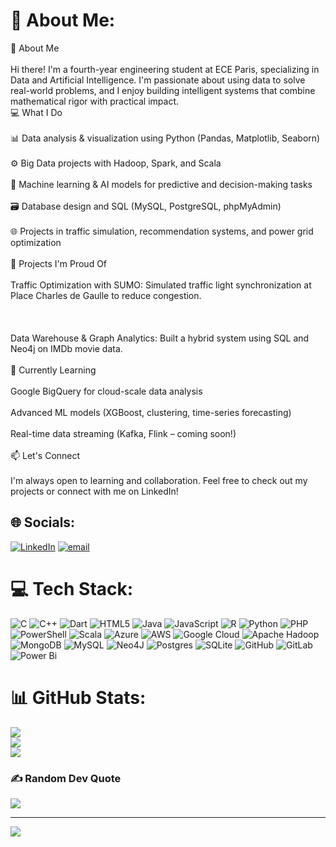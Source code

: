 # 💫 About Me:
👋 About Me<br><br>Hi there! I'm a fourth-year engineering student at ECE Paris, specializing in Data and Artificial Intelligence. I'm passionate about using data to solve real-world problems, and I enjoy building intelligent systems that combine mathematical rigor with practical impact.<br>💻 What I Do<br><br>    📊 Data analysis & visualization using Python (Pandas, Matplotlib, Seaborn)<br><br>    ⚙️ Big Data projects with Hadoop, Spark, and Scala<br><br>    🧠 Machine learning & AI models for predictive and decision-making tasks<br><br>    🗃️ Database design and SQL (MySQL, PostgreSQL, phpMyAdmin)<br><br>    🌐 Projects in traffic simulation, recommendation systems, and power grid optimization<br><br>🚀 Projects I'm Proud Of<br><br>    Traffic Optimization with SUMO: Simulated traffic light synchronization at Place Charles de Gaulle to reduce congestion.<br><br>   <br><br>    Data Warehouse & Graph Analytics: Built a hybrid system using SQL and Neo4j on IMDb movie data.<br><br>🌱 Currently Learning<br><br>    Google BigQuery for cloud-scale data analysis<br><br>    Advanced ML models (XGBoost, clustering, time-series forecasting)<br><br>    Real-time data streaming (Kafka, Flink – coming soon!)<br><br>📫 Let's Connect<br><br>I'm always open to learning and collaboration. Feel free to check out my projects or connect with me on LinkedIn!<br>


## 🌐 Socials:
[![LinkedIn](https://img.shields.io/badge/LinkedIn-%230077B5.svg?logo=linkedin&logoColor=white)](https://linkedin.com/in/fares-boukasba-b72173279/) [![email](https://img.shields.io/badge/Email-D14836?logo=gmail&logoColor=white)](mailto:fares.boukasba@edu.ece.fr) 

# 💻 Tech Stack:
![C](https://img.shields.io/badge/c-%2300599C.svg?style=for-the-badge&logo=c&logoColor=white) ![C++](https://img.shields.io/badge/c++-%2300599C.svg?style=for-the-badge&logo=c%2B%2B&logoColor=white) ![Dart](https://img.shields.io/badge/dart-%230175C2.svg?style=for-the-badge&logo=dart&logoColor=white) ![HTML5](https://img.shields.io/badge/html5-%23E34F26.svg?style=for-the-badge&logo=html5&logoColor=white) ![Java](https://img.shields.io/badge/java-%23ED8B00.svg?style=for-the-badge&logo=openjdk&logoColor=white) ![JavaScript](https://img.shields.io/badge/javascript-%23323330.svg?style=for-the-badge&logo=javascript&logoColor=%23F7DF1E) ![R](https://img.shields.io/badge/r-%23276DC3.svg?style=for-the-badge&logo=r&logoColor=white) ![Python](https://img.shields.io/badge/python-3670A0?style=for-the-badge&logo=python&logoColor=ffdd54) ![PHP](https://img.shields.io/badge/php-%23777BB4.svg?style=for-the-badge&logo=php&logoColor=white) ![PowerShell](https://img.shields.io/badge/PowerShell-%235391FE.svg?style=for-the-badge&logo=powershell&logoColor=white) ![Scala](https://img.shields.io/badge/scala-%23DC322F.svg?style=for-the-badge&logo=scala&logoColor=white) ![Azure](https://img.shields.io/badge/azure-%230072C6.svg?style=for-the-badge&logo=microsoftazure&logoColor=white) ![AWS](https://img.shields.io/badge/AWS-%23FF9900.svg?style=for-the-badge&logo=amazon-aws&logoColor=white) ![Google Cloud](https://img.shields.io/badge/GoogleCloud-%234285F4.svg?style=for-the-badge&logo=google-cloud&logoColor=white) ![Apache Hadoop](https://img.shields.io/badge/Apache%20Hadoop-66CCFF?style=for-the-badge&logo=apachehadoop&logoColor=black) ![MongoDB](https://img.shields.io/badge/MongoDB-%234ea94b.svg?style=for-the-badge&logo=mongodb&logoColor=white) ![MySQL](https://img.shields.io/badge/mysql-4479A1.svg?style=for-the-badge&logo=mysql&logoColor=white) ![Neo4J](https://img.shields.io/badge/Neo4j-008CC1?style=for-the-badge&logo=neo4j&logoColor=white) ![Postgres](https://img.shields.io/badge/postgres-%23316192.svg?style=for-the-badge&logo=postgresql&logoColor=white) ![SQLite](https://img.shields.io/badge/sqlite-%2307405e.svg?style=for-the-badge&logo=sqlite&logoColor=white) ![GitHub](https://img.shields.io/badge/github-%23121011.svg?style=for-the-badge&logo=github&logoColor=white) ![GitLab](https://img.shields.io/badge/gitlab-%23181717.svg?style=for-the-badge&logo=gitlab&logoColor=white) ![Power Bi](https://img.shields.io/badge/power_bi-F2C811?style=for-the-badge&logo=powerbi&logoColor=black)
# 📊 GitHub Stats:
![](https://github-readme-stats.vercel.app/api?username=faresboukasba&theme=tokyonight&hide_border=false&include_all_commits=true&count_private=true)<br/>
![](https://nirzak-streak-stats.vercel.app/?user=faresboukasba&theme=tokyonight&hide_border=false)<br/>
![](https://github-readme-stats.vercel.app/api/top-langs/?username=faresboukasba&theme=tokyonight&hide_border=false&include_all_commits=true&count_private=true&layout=compact)

### ✍️ Random Dev Quote
![](https://quotes-github-readme.vercel.app/api?type=horizontal&theme=radical)


---
[![](https://visitcount.itsvg.in/api?id=faresboukasba&icon=0&color=0)](https://visitcount.itsvg.in)

<!-- Proudly created with GPRM ( https://gprm.itsvg.in ) -->
